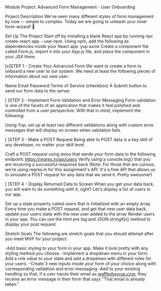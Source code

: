 Module Project: Advanced Form Management - User Onboarding


Project Description
We've seen many different styles of form management by now -- simple to complex. Today we are going to unleash your inner form-wizard! 🧙


Set Up The Project
 Start off by installing a blank React app by running npx create-react-app <app-name> --use-npm.
 Using npm, add the following as dependencies inside your React app:
    yup
    axios
 Create a component file called Form.js, import it into your App.js file, and place the component in your JSX there.


[x]STEP 1 - Create Your Advanced Form
We want to create a form to onboard a new user to our system. We need at least the following pieces of information about our new user:

 Name
 Email
 Password
 Terms of Service (checkbox)
 A Submit button to send our form data to the server.


[ ]STEP 2 - Implement Form Validation and Error Messaging
Form validation is one of the facets of an application that makes it feel polished and controlled from a user perspective. With that in mind, implement the following:

 Using Yup, set up at least two different validations along with custom error messages that will display on screen when validation fails.


[ ]STEP 3 - Make a POST Request
Being able to POST data is a key skill of any developer, no matter your skill level.

 Craft a POST request using axios that sends your form data to the following endpoint: https://reqres.in/api/users
 Verify using a console.log() that you are receiving a successful response back
(Note: For those that are curious, we're using reqres.in for this assignment's API. It's a free API that allows us to simulate a POST request for any data that we send it. Pretty awesome!)


[ ]STEP 4 - Display Returned Data to Screen
When you get your data back, you will want to do something with it, right? Let's display a list of users in our app.

 Set up a state property called users that is initialized with an empty array
 Every time you make a POST request, and get that new user data back, update your users state with the new user added to the array
 Render users in your app. You can use the html pre tag and JSON.stringify() method to display your post request.


Stretch Goals
The following are stretch goals that you should attempt after you meet MVP for your project:

 -Add basic styling to your form in your app. Make it look pretty with any styling method you choose.
 -Implement a dropdown menu in your form. Add a role value to your state and add a dropdown with different roles for your users.
 -Create 3 new inputs inside your form of your choice along with corresponding validation and error messaging
 -Add to your existing handling so that, if a user inputs their email as waffle@syrup.com, they receive an error message in their form that says "That email is already taken."